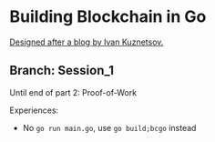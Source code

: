 # Building Blockchain in Go

[Designed after a blog by Ivan Kuznetsov.](https://jeiwan.cc/)


## Branch: Session_1

Until end of part 2: Proof-of-Work

Experiences:

- No `go run main.go`, use `go build;bcgo` instead


